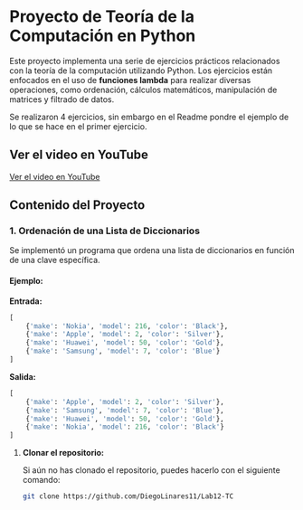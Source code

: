 # Proyecto de Teoría de la Computación en Python

Este proyecto implementa una serie de ejercicios prácticos relacionados con la teoría de la computación utilizando Python. Los ejercicios están enfocados en el uso de **funciones lambda** para realizar diversas operaciones, como ordenación, cálculos matemáticos, manipulación de matrices y filtrado de datos.

Se realizaron 4 ejercicios, sin embargo en el Readme pondre el ejemplo de lo que se hace en el primer ejercicio.

## Ver el video en YouTube
[Ver el video en YouTube](https://youtu.be/NxxueXk2r40)


## Contenido del Proyecto

### 1. Ordenación de una Lista de Diccionarios
Se implementó un programa que ordena una lista de diccionarios en función de una clave específica.

#### Ejemplo:

**Entrada:**
```python
[
    {'make': 'Nokia', 'model': 216, 'color': 'Black'},
    {'make': 'Apple', 'model': 2, 'color': 'Silver'},
    {'make': 'Huawei', 'model': 50, 'color': 'Gold'},
    {'make': 'Samsung', 'model': 7, 'color': 'Blue'}
]
```
**Salida:**
```python
[
    {'make': 'Apple', 'model': 2, 'color': 'Silver'},
    {'make': 'Samsung', 'model': 7, 'color': 'Blue'},
    {'make': 'Huawei', 'model': 50, 'color': 'Gold'},
    {'make': 'Nokia', 'model': 216, 'color': 'Black'}
]
```

1. **Clonar el repositorio:**

   Si aún no has clonado el repositorio, puedes hacerlo con el siguiente comando:

   ```bash
   git clone https://github.com/DiegoLinares11/Lab12-TC
